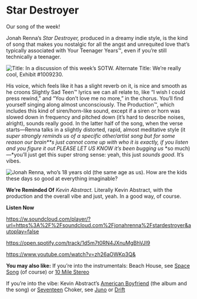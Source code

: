 # Star Destroyer 
Our song of the week!

Jonah Renna’s *Star Destroyer,* produced in a dreamy indie style, is the kind of song that makes you nostalgic for all the angst and unrequited love that’s typically associated with Your Teenager Years™, even if you’re still technically a teenager. 

![Title: In a discussion of this week’s SOTW. Alternate Title: We’re really cool, Exhibit #1009230.](https://paper-attachments.dropbox.com/s_1B9CD1829C95FFD13882339B5ACB8E9892A1DDADA005CDDA539AE5F554AD2533_1565913099184_Screen+Shot+2019-08-15+at+4.50.42+PM.png)


His voice, which feels like it has a slight reverb on it, is nice and smooth as he croons Slightly Sad Teen™ lyrics we can all relate to, like “I wish I could press rewind,” and “You don’t love me no more,” in the chorus. You’ll find yourself singing along almost unconsciously. The Production™, which includes this kind of siren/horn-like sound, except if a siren or horn was slowed down in frequency and pitched down (it’s hard to describe noises, alright), sounds really good. In the latter half of the song, when the verse starts—Renna talks in a slightly distorted, rapid, almost meditative style (it *super strongly reminds* *us* *of a specific other/artist song but for some reason* *our* *brain**s* *just cannot come up with who it is exactly, if you listen and you figure it out PLEASE LET US KNOW it’s been bugging* *us* *so much)—*you’ll just get this super strong sense: yeah, this just *sounds good*. It’s vibes. 


![Jonah Renna, who’s 18 years old (the same age as us). How are the kids these days so good at everything imaginable?](https://images.genius.com/e49497b62aa397e5b518be254410cd68.785x785x1.jpg)


**We’re Reminded Of**
*Kevin Abstract.* Literally Kevin Abstract, with the production and the overall vibe and just, yeah. In a good way, of course. 

**Listen Now**

https://w.soundcloud.com/player/?url=https%3A%2F%2Fsoundcloud.com%2Fjonahrenna%2Fstardestroyer&autoplay=false

https://open.spotify.com/track/1d5m7t0RN4JXnuMgBhVJI9

https://www.youtube.com/watch?v=zh26aOWKp3Q&


**You may also like:**
If you’re into the instrumentals: 
Beach House, see [Space Song](https://open.spotify.com/track/0hNhlwnzMLzZSlKGDCuHOo?si=fRfVo-sUQBajYDpT3pxKSw) (of course) or [10 Mile Stereo](https://open.spotify.com/track/4kPMgUlBHGTgSSQybifpzr?si=LgFA8DRlToOE6RFzVjri0A)

If you’re into the vibe: 
Kevin Abstract’s [American Boyfriend](https://open.spotify.com/track/1AUA7JlrARv430PUJRK0Lp?si=pvfuCFisQ-auBLqtze_MRA) (the album and the song) or [Seventeen](https://open.spotify.com/track/03sQJmtsGDLrBtlKoAvUTt?si=sMzmIa60TGeRr7FHwwDNcw)
Choker, see [Juno](https://open.spotify.com/track/6OpU3cvY19M2hFxTbLKy5L?si=zDGciny6TCSrK3Fu4DOSgg) or [Drift](https://open.spotify.com/track/4BNqWebyipWrMsupuTmKO9?si=0u1LEXsQQOOJJcj3Vv0rrA)




